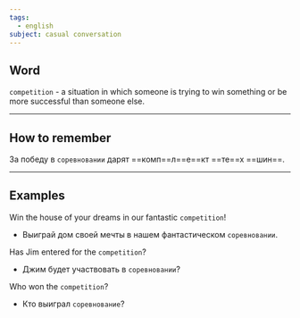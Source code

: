 ```yaml
---
tags:
  - english
subject: casual conversation
---
```

## Word

`competition` - a situation in which someone is trying to win something or be more successful than someone else.

---
## How to remember

За победу в `соревновании` дарят ==комп==л==е==кт ==те==х ==шин==.

---
## Examples

Win the house of your dreams in our fantastic `competition`!
- Выиграй дом своей мечты в нашем фантастическом `соревновании`.

Has Jim entered for the `competition`?
- Джим будет участвовать в `соревновании`?

Who won the `competition`?
- Кто выиграл `соревнование`?